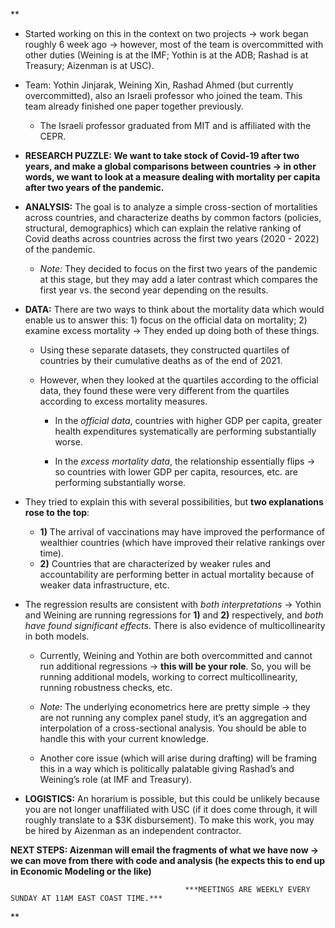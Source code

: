 
**

- Started working on this in the context on two projects → work began roughly 6 week ago → however, most of the team is overcommitted with other duties (Weining is at the IMF; Yothin is at the ADB; Rashad is at Treasury; Aizenman is at USC).
  
- Team: Yothin Jinjarak, Weining Xin, Rashad Ahmed (but currently overcommitted), also an Israeli professor who joined the team. This team already finished one paper together previously.
  
    - The Israeli professor graduated from MIT and is affiliated with the CEPR.

- **RESEARCH PUZZLE: We want to take stock of Covid-19 after two years, and make a global comparisons between countries → in other words, we want to look at a measure dealing with mortality per capita after two years of the pandemic.**
  
- **ANALYSIS:** The goal is to analyze a simple cross-section of mortalities across countries, and characterize deaths by common factors (policies, structural, demographics) which can explain the relative ranking of Covid deaths across countries across the first two years (2020 - 2022) of the pandemic.

    - *Note:* They decided to focus on the first two years of the pandemic at this stage, but they may add a later contrast which compares the first year vs. the second year depending on the results.

- **DATA:** There are two ways to think about the mortality data which would enable us to answer this: 1) focus on the official data on mortality; 2) examine excess mortality → They ended up doing both of these things.
  
   - Using these separate datasets, they constructed quartiles of countries by their cumulative deaths as of the end of 2021.

   - However, when they looked at the quartiles according to the official data, they found these were very different from the quartiles according to excess mortality measures.

      - In the *official data*, countries with higher GDP per capita, greater health expenditures systematically are performing substantially worse.
  
      - In the *excess mortality data*, the relationship essentially flips → so countries with lower GDP per capita, resources, etc. are performing substantially worse.

- They tried to explain this with several possibilities, but **two explanations rose to the top**: 
    - **1)** The arrival of vaccinations may have improved the performance of wealthier countries (which have improved their relative rankings over time). 
    - **2)** Countries that are characterized by weaker rules and accountability are performing better in actual mortality because of weaker data infrastructure, etc.
  
- The regression results are consistent with *both interpretations* → Yothin and Weining are running regressions for **1)** and **2)** respectively, and *both have found significant effects*. There is also evidence of multicollinearity in both models. 

    - Currently, Weining and Yothin are both overcommitted and cannot run additional regressions → **this will be your role**. So, you will be running additional models, working to correct multicollinearity, running robustness checks, etc.

    - *Note*: The underlying econometrics here are pretty simple → they are not running any complex panel study, it’s an aggregation and interpolation of a cross-sectional analysis. You should be able to handle this with your current knowledge.
    
    - Another core issue (which will arise during drafting) will be framing this in a way which is politically palatable giving Rashad’s and Weining’s role (at IMF and Treasury).
  
- **LOGISTICS:** An horarium is possible, but this could be unlikely because you are not longer unaffiliated with USC (if it does come through, it will roughly translate to a $3K disbursement). To make this work, you may be hired by Aizenman as an independent contractor.
  

**NEXT STEPS: Aizenman will email the fragments of what we have now → we can move from there with code and analysis (he expects this to end up in Economic Modeling or the like)**

                                           ***MEETINGS ARE WEEKLY EVERY SUNDAY AT 11AM EAST COAST TIME.***

**
